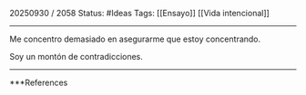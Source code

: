 20250930 / 2058
Status: #Ideas
Tags: [[Ensayo]] [[Vida intencional]]

------

Me concentro demasiado en asegurarme que estoy concentrando. 

Soy un montón de contradicciones. 






---
 ***References 